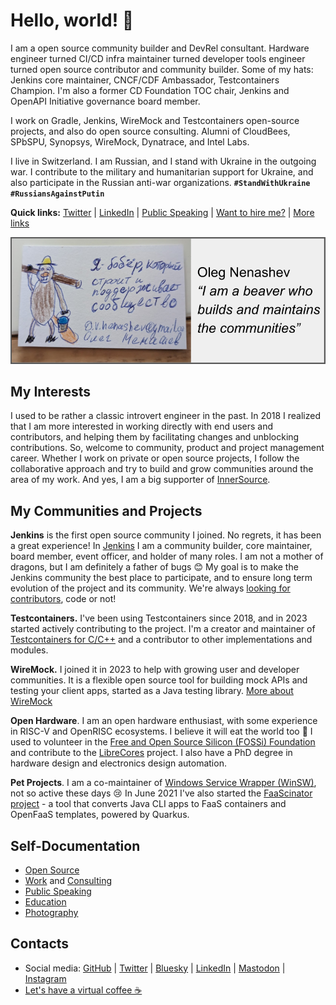 # Hello, world! 👋

I am a open source community builder and DevRel consultant.
Hardware engineer turned CI/CD infra maintainer turned developer tools engineer turned open source contributor and community builder.
Some of my hats:
Jenkins core maintainer,
CNCF/CDF Ambassador,
Testcontainers Champion.
I'm also a former CD Foundation TOC chair, Jenkins and OpenAPI Initiative governance board member.

I work on Gradle, Jenkins, WireMock and Testcontainers open-source projects, and also do open source consulting.
Alumni of CloudBees, SPbSPU, Synopsys, WireMock, Dynatrace, and Intel Labs.

I live in Switzerland.
I am Russian, and I stand with Ukraine in the outgoing war.
I contribute to the military and humanitarian support for Ukraine,
and also participate in the Russian anti-war organizations.
**`#StandWithUkraine`** **`#RussiansAgainstPutin`**

**Quick links:**
[Twitter](https://twitter.com/oleg_nenashev) |
[LinkedIn](https://www.linkedin.com/in/onenashev/) |
[Public Speaking](./speaking/README.md) |
[Want to hire me?](./consulting/README.md) |
[More links](https://linktr.ee/onenashev)

![My personal card](./images/header.png)

## My Interests

I used to be rather a classic introvert engineer in the past.
In 2018 I realized that I am more interested in working directly with end users and contributors, and helping them by facilitating changes and unblocking contributions.
So, welcome to community, product and project management career.
Whether I work on private or open source projects,
I follow the collaborative approach and try to build and grow communities around the area of my work.
And yes, I am a big supporter of [InnerSource](https://innersourcecommons.org/).

## My Communities and Projects

**Jenkins** is the first open source community I joined.
No regrets, it has been a great experience!
In [Jenkins](https://jenkins.io/) I am a community builder, core maintainer, board member, event officer, and holder of many roles.
I am not a mother of dragons, but I am definitely a father of bugs 😊
My goal is to make the Jenkins community the best place to participate,
and to ensure long term evolution of the project and its community.
We're always [looking for contributors](https://www.jenkins.io/participate), code or not!

**Testcontainers.** I've been using Testcontainers since 2018, and in 2023 started actively contributing to the project.
I'm a creator and maintainer of [Testcontainers for C/C++](https://github.com/testcontainers/testcontainers-c) and a contributor to other implementations and modules.

**WireMock.** I joined it in 2023 to help with growing user and developer communities.
It is a flexible open source tool for building mock APIs and testing your client apps, started as a Java testing library.
[More about WireMock](https://wiremock.org/)

**Open Hardware**.
I am an open hardware enthusiast, with some experience in RISC-V and OpenRISC ecosystems.
I believe it will eat the world too 🚀
I used to volunteer in the [Free and Open Source Silicon (FOSSi) Foundation](https://www.fossi-foundation.org/)
and contribute to the [LibreCores](https://github.com/librecores) project.
I also have a PhD degree in hardware design and electronics design automation.

**Pet Projects**.
I am a co-maintainer of [Windows Service Wrapper (WinSW)](https://github.com/winsw/winsw), not so active these days 😢
In June 2021 I've also started the [FaaScinator project](https://github.com/oleg-nenashev/FaaScinator) -
a tool that converts Java CLI apps to FaaS containers and OpenFaaS templates, powered by Quarkus.

## Self-Documentation

- [Open Source](./open-source/projects/README.md)
- [Work](./work/README.md) and [Consulting](./consulting/README.md)
- [Public Speaking](./speaking/README.md)
- [Education](./education/README.md)
- [Photography](https://www.instagram.com/asciidwarf/)

## Contacts

- Social media:
  [GitHub](https://github.com/oleg-nenashev) |
  [Twitter](https://twitter.com/oleg_nenashev) |
  [Bluesky](https://bsky.app/profile/asciidwarf.bsky.social) |
  [LinkedIn](https://www.linkedin.com/in/onenashev/) |
  [Mastodon](https://fosstodon.org/@onenashev) |
  [Instagram](https://www.instagram.com/asciidwarf/)
- [Let's have a virtual coffee ☕](https://calendly.com/onenashev/virtual-coffee)
